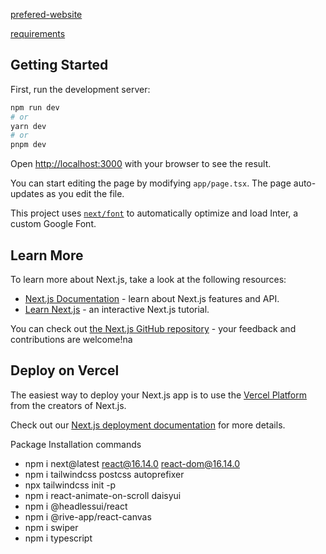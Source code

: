 [prefered-website](https://www.superside.com/)

[requirements](file://SANTOKHAN-COMPU/Users/Santo%20Khan/OneDrive/move-to-android/Meet%20–%20gjz-tgnk-qii%20-%20Google%20Chrome%202023-06-16%2022-46-24.mp4)

## Getting Started

First, run the development server:

```bash
npm run dev
# or
yarn dev
# or
pnpm dev
```

Open [http://localhost:3000](http://localhost:3000) with your browser to see the result.

You can start editing the page by modifying `app/page.tsx`. The page auto-updates as you edit the file.

This project uses [`next/font`](https://nextjs.org/docs/basic-features/font-optimization) to automatically optimize and load Inter, a custom Google Font.

## Learn More

To learn more about Next.js, take a look at the following resources:

- [Next.js Documentation](https://nextjs.org/docs) - learn about Next.js features and API.
- [Learn Next.js](https://nextjs.org/learn) - an interactive Next.js tutorial.

You can check out [the Next.js GitHub repository](https://github.com/vercel/next.js/) - your feedback and contributions are welcome!na

## Deploy on Vercel

The easiest way to deploy your Next.js app is to use the [Vercel Platform](https://vercel.com/new?utm_medium=default-template&filter=next.js&utm_source=create-next-app&utm_campaign=create-next-app-readme) from the creators of Next.js.

Check out our [Next.js deployment documentation](https://nextjs.org/docs/deployment) for more details.

Package Installation commands

- npm i next@latest react@16.14.0 react-dom@16.14.0
- npm i tailwindcss postcss autoprefixer
- npx tailwindcss init -p
- npm i react-animate-on-scroll daisyui
- npm i @headlessui/react
- npm i @rive-app/react-canvas
- npm i swiper
- npm i typescript
